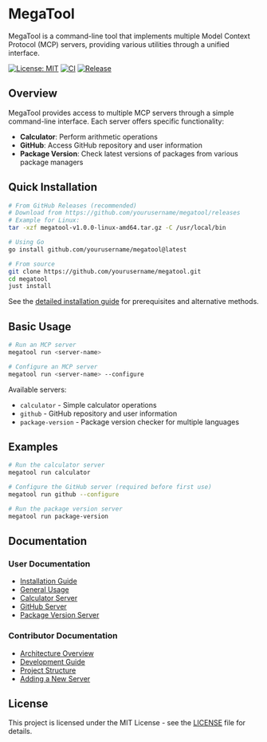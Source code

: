 # MegaTool

MegaTool is a command-line tool that implements multiple Model Context Protocol (MCP) servers, providing various utilities through a unified interface.

[![License: MIT](https://img.shields.io/badge/License-MIT-blue.svg)](LICENSE)
[![CI](https://github.com/yourusername/megatool/actions/workflows/ci.yml/badge.svg)](https://github.com/yourusername/megatool/actions/workflows/ci.yml)
[![Release](https://github.com/yourusername/megatool/actions/workflows/release.yml/badge.svg)](https://github.com/yourusername/megatool/actions/workflows/release.yml)

## Overview

MegaTool provides access to multiple MCP servers through a simple command-line interface. Each server offers specific functionality:

- **Calculator**: Perform arithmetic operations
- **GitHub**: Access GitHub repository and user information
- **Package Version**: Check latest versions of packages from various package managers

## Quick Installation

```bash
# From GitHub Releases (recommended)
# Download from https://github.com/yourusername/megatool/releases
# Example for Linux:
tar -xzf megatool-v1.0.0-linux-amd64.tar.gz -C /usr/local/bin

# Using Go
go install github.com/yourusername/megatool@latest

# From source
git clone https://github.com/yourusername/megatool.git
cd megatool
just install
```

See the [detailed installation guide](docs/user/installation.md) for prerequisites and alternative methods.

## Basic Usage

```bash
# Run an MCP server
megatool run <server-name>

# Configure an MCP server
megatool run <server-name> --configure
```

Available servers:
- `calculator` - Simple calculator operations
- `github` - GitHub repository and user information
- `package-version` - Package version checker for multiple languages

## Examples

```bash
# Run the calculator server
megatool run calculator

# Configure the GitHub server (required before first use)
megatool run github --configure

# Run the package version server
megatool run package-version
```

## Documentation

### User Documentation
- [Installation Guide](docs/user/installation.md)
- [General Usage](docs/user/usage.md)
- [Calculator Server](docs/user/calculator.md)
- [GitHub Server](docs/user/github.md)
- [Package Version Server](docs/user/package-version.md)

### Contributor Documentation
- [Architecture Overview](docs/contributor/architecture.md)
- [Development Guide](docs/contributor/development.md)
- [Project Structure](docs/contributor/project-structure.md)
- [Adding a New Server](docs/contributor/adding-server.md)

## License

This project is licensed under the MIT License - see the [LICENSE](LICENSE) file for details.
